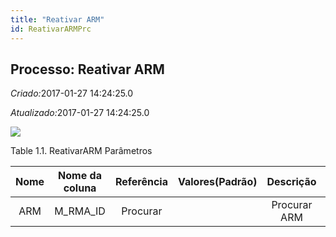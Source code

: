 ```yaml
---
title: "Reativar ARM"
id: ReativarARMPrc
---
```

<div id="d189009e1" class="section chapter">

<div class="titlepage">

<div>

<div>

## Processo: Reativar ARM

</div>

</div>

</div>

<span class="emphasis"> *Criado:*</span>2017-01-27 14:24:25.0

<span class="emphasis">*Atualizado:*</span>2017-01-27 14:24:25.0

![](/img/manual/ReativarARM.png)

<div id="d189009e14" class="table">

<div class="table-title">

Table 1.1. ReativarARM
Parâmetros

</div>

<div class="table-contents">

| Nome | Nome da coluna | Referência | Valores(Padrão) |  Descrição   | Comentário/Ajuda |
| :--: | :------------: | :--------: | :-------------: | :----------: | :--------------: |
| ARM  |   M\_RMA\_ID   |  Procurar  |                 | Procurar ARM |       null       |

</div>

</div>

  

</div>
